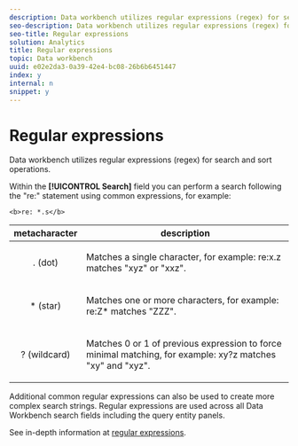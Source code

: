 ```yaml
---
description: Data workbench utilizes regular expressions (regex) for search and sort operations.
seo-description: Data workbench utilizes regular expressions (regex) for search and sort operations.
seo-title: Regular expressions
solution: Analytics
title: Regular expressions
topic: Data workbench
uuid: e02e2da3-0a39-42e4-bc08-26b6b6451447
index: y
internal: n
snippet: y
---
```


# Regular expressions

Data workbench utilizes regular expressions (regex) for search and sort operations.

Within the **[!UICONTROL Search]** field you can perform a search following the "re:" statement using common expressions, for example:

```
<b>re: *.s</b>
```

<table id="table_BA125AB039794EE382B33003BE4E0AFB"> 
 <thead> 
  <tr> 
   <th colname="col1" align="center" class="entry"> metacharacter </th> 
   <th colname="col2" align="center" class="entry"> description </th> 
  </tr> 
 </thead>
 <tbody> 
  <tr> 
   <td colname="col1" align="center"> <p>. (dot) </p> </td> 
   <td colname="col2"> <p>Matches a single character, for example: <span class="filepath"> re:x.z </span> matches "xyz" or "xxz". </p> </td> 
  </tr> 
  <tr> 
   <td colname="col1" align="center"> <p>* (star) </p> </td> 
   <td colname="col2"> <p>Matches one or more characters, for example: <span class="filepath"> re:Z* </span> matches "ZZZ". </p> </td> 
  </tr> 
  <tr> 
   <td colname="col1" align="center"> <p>? (wildcard) </p> </td> 
   <td colname="col2"> <p>Matches 0 or 1 of previous expression to force minimal matching, for example: <span class="filepath"> xy?z </span> matches "xy" and "xyz". </p> </td> 
  </tr> 
 </tbody> 
</table>

Additional common regular expressions can also be used to create more complex search strings. Regular expressions are used across all Data Workbench search fields including the query entity panels.

See in-depth information at [regular expressions](http://marketing.adobe.com/resources/help/en_US/insight/dataset/index.html#Regular_Expressions). 
